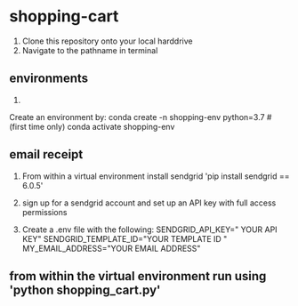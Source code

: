 # shopping-cart

1. Clone this repository onto your local harddrive 
2. Navigate to the pathname in terminal 

## environments

1. 
Create an environment by:
conda create -n shopping-env python=3.7 # (first time only)
conda activate shopping-env

## email receipt 

1. From within a virtual environment install sendgrid
'pip install sendgrid == 6.0.5'

2. sign up for a sendgrid account and set up an API key with full access permissions

3. Create a .env file with the following:
SENDGRID_API_KEY=" YOUR API KEY"
SENDGRID_TEMPLATE_ID="YOUR TEMPLATE ID "
MY_EMAIL_ADDRESS="YOUR EMAIL ADDRESS"



## from within the virtual environment run using 'python shopping_cart.py'
